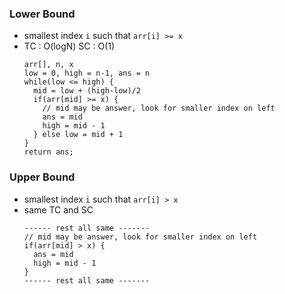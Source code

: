 ### Lower Bound
- smallest index `i` such that `arr[i] >= x`
- TC : O(logN) SC : O(1)
  ```
  arr[], n, x
  low = 0, high = n-1, ans = n
  while(low <= high) {
    mid = low + (high-low)/2
    if(arr[mid] >= x) {
      // mid may be answer, look for smaller index on left
      ans = mid
      high = mid - 1
    } else low = mid + 1
  }
  return ans;
  ```
### Upper Bound
- smallest index `i` such that `arr[i] > x`
- same TC and SC
  ```
  ------ rest all same -------
  // mid may be answer, look for smaller index on left
  if(arr[mid] > x) {
    ans = mid
    high = mid - 1
  }
  ------ rest all same -------
  ```
